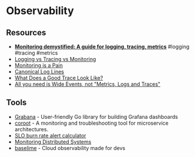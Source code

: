# Observability

## Resources

- [**Monitoring demystified: A guide for logging, tracing, metrics**](https://techbeacon.com/enterprise-it/monitoring-demystified-guide-logging-tracing-metrics) #logging #tracing #metrics
- [Logging vs Tracing vs Monitoring](https://winderresearch.com/logging-vs-tracing-vs-monitoring/)
- [Monitoring is a Pain](https://matduggan.com/were-all-doing-metrics-wrong/)
- [Canonical Log Lines](https://stripe.com/blog/canonical-log-lines)
- [What Does a Good Trace Look Like?](https://www.honeycomb.io/getting-started/what-does-a-good-trace-look-like)
- [All you need is Wide Events, not "Metrics, Logs and Traces"](https://isburmistrov.substack.com/p/all-you-need-is-wide-events-not-metrics)

## Tools

- [Grabana](https://github.com/K-Phoen/grabana) - User-friendly Go library for building Grafana dashboards 
- [coroot](https://github.com/coroot/coroot) - A monitoring and troubleshooting tool for microservice architectures.
- [SLO burn rate alert calculator](https://burnrate.netlify.app/)
- [Monitoring Distributed Systems](https://sre.google/sre-book/monitoring-distributed-systems/)
- [baselime](https://baselime.io) - Cloud observability made for devs
